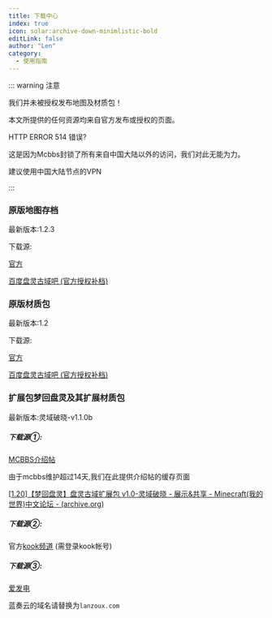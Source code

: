 ```yaml
---
title: 下载中心
index: true
icon: solar:archive-down-minimlistic-bold
editLink: false
author: "Len"
category:
  - 使用指南
---
```


::: warning  注意

我们并未被授权发布地图及材质包！

本文所提供的任何资源均来自官方发布或授权的页面。

HTTP ERROR 514 错误?

这是因为Mcbbs封锁了所有来自中国大陆以外的访问，我们对此无能为力。

建议使用中国大陆节点的VPN

::: 

### **原版地图存档**

最新版本:1.2.3

下载源:

 [官方](https://pan-gu-continent.blogspot.com/p/download.html)

[百度盘灵古域吧 (官方授权补档)](https://tieba.baidu.com/p/6132497097?pn=1)



### **原版材质包**

最新版本:1.2

下载源:

[官方](https://pan-gu-continent.blogspot.com/p/download.html)

[百度盘灵古域吧 (官方授权补档)](https://tieba.baidu.com/p/6132497097?pn=1)



### **扩展包梦回盘灵及其扩展材质包**

最新版本:灵域破晓-v1.1.0b

##### 下载源①: 

[MCBBS介绍帖](https://search.mcbbs.net/thread-1116615-1-1.html)

由于mcbbs维护超过14天,我们在此提供介绍帖的缓存页面

[[1.20\]【梦回盘灵】盘灵古域扩展包 v1.0-灵域破晓 - 展示&共享 - Minecraft(我的世界)中文论坛 - (archive.org)](https://web.archive.org/web/20230714072509/https://search.mcbbs.net/thread-1116615-1-1.html)

##### 下载源②: 

官方[kook频道](https://www.kookapp.cn/app/channels/5787377656427081/5801030269558956) (需登录kook帐号)

##### 下载源③: 

[爱发电](https://afdian.com/p/65731f5a31c311eeba435254001e7c00)

蓝奏云的域名请替换为`lanzoux.com`
